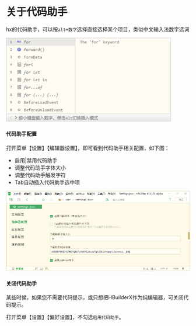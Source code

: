 # 关于代码助手

hx的代码助手，可以按`alt+数字`选择直接选择某个项目，类似中文输入法数字选词

<img src="/static/snapshots/tutorial/codehelper.png" style="zoom: 90%;" />

#### 代码助手配置

打开菜单【设置】【编辑器设置】，即可看到代码助手相关配置，如下图：

- 启用|禁用代码助手
- 调整代码助手字体大小
- 调整代码助手触发字符
- Tab自动插入代码助手选中项

<img src="/static/snapshots/tutorial/codehelper_config.png" style="zoom: 90%;" />

#### 关闭代码助手

某些时候，如果您不需要代码提示，或只想把HBuilderX作为纯编辑器，可关闭代码提示。

打开菜单【设置】【偏好设置】，不勾选`启用代码助手`。
